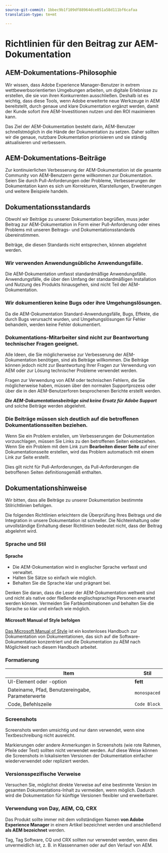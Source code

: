 ```yaml
---
source-git-commit: 1bbec9b1f109df88964dce051a58d111bf6cafaa
translation-type: tm+mt

---
```

# Richtlinien für den Beitrag zur AEM-Dokumentation

## AEM-Dokumentations-Philosophie

Wir wissen, dass Adobe Experience Manager-Benutzer in extrem wettbewerbsorientierten Umgebungen arbeiten, um digitale Erlebnisse zu erstellen, die sie von ihren Konkurrenten ausschließen. Deshalb ist es wichtig, dass diese Tools, wenn Adobe erweiterte neue Werkzeuge in AEM bereitstellt, durch genaue und klare Dokumentation ergänzt werden, damit der Kunde sofort ihre AEM-Investitionen nutzen und den ROI maximieren kann.

Das Ziel der AEM-Dokumentation besteht darin, AEM-Benutzer schnellstmöglich in die Hände der Dokumentation zu setzen. Daher sollten wir die genaue, nutzbare Dokumentation priorisieren und sie ständig aktualisieren und verbessern.

## AEM-Dokumentations-Beiträge

Zur kontinuierlichen Verbesserung der AEM-Dokumentation ist die gesamte Community von AEM-Benutzern gerne willkommen zur Dokumentation. Seien Sie durch Pull-Anforderungen oder Probleme, Verbesserungen der Dokumentation kann es sich um Korrekturen, Klarstellungen, Erweiterungen und weitere Beispiele handeln.

## Dokumentationsstandards

Obwohl wir Beiträge zu unserer Dokumentation begrüßen, muss jeder Beitrag zur AEM-Dokumentation in Form einer Pull-Anforderung oder eines Problems mit unseren Beitrags- und Dokumentationsstandards übereinstimmen.

Beiträge, die diesen Standards nicht entsprechen, können abgelehnt werden.

### Wir verwenden Anwendungsübliche Anwendungsfälle.

Die AEM-Dokumentation umfasst standardmäßige Anwendungsfälle. Anwendungsfälle, die über den Umfang der standardmäßigen Installation und Nutzung des Produkts hinausgehen, sind nicht Teil der AEM-Dokumentation.

### Wir dokumentieren keine Bugs oder ihre Umgehungslösungen.

Da die AEM-Dokumentation Standard-Anwendungsfälle, Bugs, Effekte, die durch Bugs verursacht wurden, und Umgehungslösungen für Fehler behandeln, werden keine Fehler dokumentiert.

### Dokumentations-Mitarbeiter sind nicht zur Beantwortung technischer Fragen geeignet.

Alle Ideen, die Sie möglicherweise zur Verbesserung der AEM-Dokumentation benötigen, sind als Beiträge willkommen. Die Beiträge können jedoch nicht zur Beantwortung Ihrer Fragen zur Verwendung von AEM oder zur Lösung technischer Probleme verwendet werden.

Fragen zur Verwendung von AEM oder technischen Fehlern, die Sie möglicherweise haben, müssen über den normalen Supportprozess oder über die in den AEM-Benutzerforen besprochenen Berichte erstellt werden.

***Die AEM-Dokumentationsbeiträge sind keine Ersatz für Adobe Support*** und solche Beiträge werden abgelehnt.

### Die Beiträge müssen sich deutlich auf die betroffenen Dokumentationsseiten beziehen.

Wenn Sie ein Problem erstellen, um Verbesserungen der Dokumentation vorzuschlagen, müssen Sie Links zu den betroffenen Seiten einbeziehen. Wenn Sie ein Problem mit dem Link zum **Bearbeiten dieser Seite** auf einer Dokumentationsseite erstellen, wird das Problem automatisch mit einem Link zur Seite erstellt.

Dies gilt nicht für Pull-Anforderungen, da Pull-Anforderungen die betroffenen Seiten definitionsgemäß enthalten.

## Dokumentationshinweise

Wir bitten, dass alle Beiträge zu unserer Dokumentation bestimmte Stilrichtlinien befolgen.

Die folgenden Richtlinien erleichtern die Überprüfung Ihres Beitrags und die Integration in unsere Dokumentation ist schneller. Die Nichteinhaltung oder unvollständige Einhaltung dieser Richtlinien bedeutet nicht, dass der Beitrag abgelehnt wird.

### Sprache und Stil

#### Sprache

* Die AEM-Dokumentation wird in englischer Sprache verfasst und verwaltet.
* Halten Sie Sätze so einfach wie möglich.
* Behalten Sie die Sprache klar und prägnant bei.

Denken Sie daran, dass die Leser der AEM-Dokumentation weltweit sind und nicht als native oder fließende englischsprachige Personen erwartet werden können. Vermeiden Sie Farbkombinationen und behalten Sie die Sprache so klar und einfach wie möglich.

#### Microsoft Manual of Style befolgen

[Das Microsoft Manual of Style](https://docs.microsoft.com/en-us/style-guide/welcome/) ist ein kostenloses Handbuch zur Dokumentation von Dokumentationen, das sich auf die Software-Dokumentation konzentriert und die Dokumentation zu AEM nach Möglichkeit nach diesem Handbuch arbeitet.

### Formatierung

| Item | Stil |
|---|---|
| UI-Element oder -option | **fett** |
| Dateiname, Pfad, Benutzereingabe, Parameterwerte | `monospaced` |
| Code, Befehlszeile | ```Code Block``` |

### Screenshots

Screenshots werden umsichtig und nur dann verwendet, wenn eine Textbeschreibung nicht ausreicht.

Markierungen oder andere Anmerkungen in Screenshots (wie rote Rahmen, Pfeile oder Text) sollten nicht verwendet werden. Auf diese Weise können die Screenshots in lokalisierten Versionen der Dokumentation einfacher wiederverwendet oder repliziert werden.

### Versionsspezifische Verweise

Versuchen Sie, möglichst direkte Verweise auf eine bestimmte Version im gesamten Dokumentations-Inhalt zu vermeiden, wenn möglich. Dadurch wird die Dokumentation für künftige Versionen flexibler und erweiterbarer.

### Verwendung von Day, AEM, CQ, CRX

Das Produkt sollte immer mit dem vollständigen Namen **von Adobe Experience Manager** in einem Artikel bezeichnet werden und anschließend **als AEM bezeichnet** werden.

Tag, Tag Software, CQ und CRX sollten nur verwendet werden, wenn dies unvermeidlich ist, z. B. in Klassennamen oder auf den Verlauf von AEM.